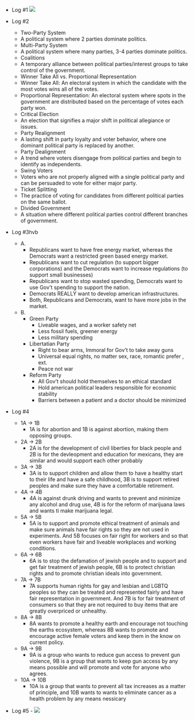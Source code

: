 
- Log #1
	     ![](https://lh7-rt.googleusercontent.com/docsz/AD_4nXdD48RiUdxwecfYo3FYe5TkmKty0Z3_CBzTV4i2jevPXgIWYKCDsygkwCslyTj4DNX10z5xaZh00b0K7rsm5p-wzqj4nK6nc6sT4Jc3v2y9CihkuR1-mMcW3eRBFqxUkcfYHdvxHQ?key=Pf895FV6SR9tGp3Z9zaJPErR)
    

- Log #2
	- Two-Party System
	- A political system where 2 parties dominate politics.
	- Multi-Party System
	- A political system where many parties, 3-4 parties dominate politics.
	- Coalitions
	- A temporary alliance between political parties/interest groups to take control of the government.
	- Winner Take All vs. Proportional Representation
	- Winner Take All: An electoral system in which the candidate with the most votes wins all of the votes.
	- Proportional Representation: An electoral system where spots in the government are distributed based on the percentage of votes each party won.
	- Critical Election
	- An election that signifies a major shift in political allegiance or issues.
	- Party Realignment
	- A lasting shift in party loyalty and voter behavior, where one dominant political party is replaced by another.
	- Party Dealignment 
	- A trend where voters disengage from political parties and begin to identify as independents.
	- Swing Voters 
	- Voters who are not properly aligned with a single political party and can be persuaded to vote for either major party.
	- Ticket Splitting 
	- The practice of voting for candidates from different political parties on the same ballot.
	- Divided Government
	- A situation where different political parties control different branches of government.
- Log #3hvb
	- A. 
		- Republicans want to have free energy market, whereas the Democrats want a restricted green based energy market.
		- Republicans want to cut regulation (to support bigger corporations) and the Democrats want to increase regulations (to support small businesses)
		- Republicans want to stop wasted spending, Democrats want to use Gov’t spending to support the nation.
		- Democrats REALLY want to develop american infrastructures.
		- Both, Republicans and Democrats, want to have more jobs in the market.
	- B.
		- Green Party
		    - Liveable wages, and a worker safety net
			- Less fossil fuels, greener energy
			- Less military spending
		- Libertatian Party
			- Right to bear arms, Immoral for Gov’t to take away guns
			- Universal equal rights, no matter sex, race, romantic prefer , ext.    
			- Peace not war
		- Reform Party
			- All Gov’t should hold themselves to an ethical standard
			- Hold american political leaders responsible for economic stability
			- Barriers between a patient and a doctor should be minimized 

- Log #4
	- 1A -> 1B
		- 1A is for abortion and 1B is against abortion, making them opposing groups.
	- 2A -> 2B
		- 2A is for the development of civil liberties for black people and 2B is for the devleopment and education for mexicans, they are similar and would support each other probably
	- 3A -> 3B
		- 3A is to support children and allow them to have a healthy start to their life and have a safe childhood, 3B is to support retired peoples and make sure they have a comfortable retirement.
	- 4A -> 4B
		- 4A is against drunk driving and wants to prevent and minimize any alcohol and drug use, 4B is for the reform of marijuana laws and wants ti make marijuana legal.
	- 5A -> 5B
		- 5A is to support and promote ethical treatment of animals and make sure animals have fair rights so they are not used in experiments. And 5B focuses on fair right for workers and so that even workers have fair and liveable workplaces and working conditions.
	- 6A -> 6B
		- 6A is to stop the defamation of jewish people and to support and get fair treatment of jewish people, 6B is to protect christian rights and to promote christian ideals into government.
	- 7A -> 7B
		- 7A supports human rights for gay and lesbian and LGBTQ peoples so they can be treated and represented fairly and have fair representation in government. And 7B is for fair treatment of consumers so that they are not required to buy items that are greatly overpriced or unhealthy. 
	- 8A -> 8B
		- 8A wants to promote a healthy earth and encourage not touching the earths ecosystem, whereas 8B wants to promote and encourage active female voters and keep them in the know on current policy. 
	- 9A -> 9B
	    - 9A is a group who wants to reduce gun access to prevent gun violence, 9B is a group that wants to keep gun access by any means possible and will promote and vote for anyone who agrees.
	- 10A -> 10B
		- 10A is a group that wants to prevent all tax increases as a matter of principle, and 10B wants to wants to eliminate cancer as a health problem by any means nessicary 
- Log #5
		- ![](https://lh7-rt.googleusercontent.com/docsz/AD_4nXeHPpqnafFXYlh-7M2hQAj7Z0AMNTv6ZyNIUJpyl_WUlcSS-wEkbSXahResG4PtLUzzFTzVEpG3SbTZeA-7-OVdPfsTt5lrN8IhlOE5HOu7zhp42DBCgAm4tmL-nWs47zEZpvng?key=Pf895FV6SR9tGp3Z9zaJPErR)
    
